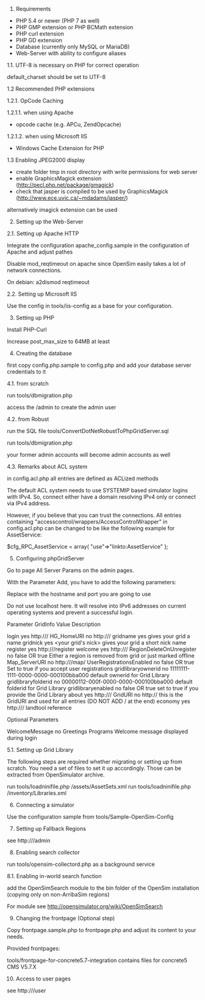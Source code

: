 1. Requirements

- PHP 5.4 or newer (PHP 7 as well)
- PHP GMP extension or PHP BCMath extension
- PHP curl extension
- PHP GD extension
- Database (currently only MySQL or MariaDB)
- Web-Server with ability to configure aliases

1.1. UTF-8 is necessary on PHP for correct operation

default_charset should be set to UTF-8


1.2 Recommended PHP extensions

1.2.1. OpCode Caching

1.2.1.1. when using Apache

- opcode cache (e.g. APCu, ZendOpcache)

1.2.1.2. when using Microsoft IIS

- Windows Cache Extension for PHP


1.3 Enabling JPEG2000 display

- create folder tmp in root directory with write permissions for web server
- enable GraphicsMagick extension (http://pecl.php.net/package/gmagick)
- check that jasper is compiled to be used by GraphicsMagick (http://www.ece.uvic.ca/~mdadams/jasper/)
 
 alternatively imagick extension can be used

2. Setting up the Web-Server

2.1. Setting up Apache HTTP

Integrate the configuration apache_config.sample in the
configuration of Apache and adjust pathes

Disable mod_reqtimeout on apache since OpenSim easily takes a lot of network connections.

On debian: a2dismod reqtimeout

2.2. Setting up Microsoft IIS

Use the config in tools/iis-config as a base for your configuration.


3. Setting up PHP

Install PHP-Curl

Increase post_max_size to 64MB at least

4. Creating the database

first copy config.php.sample to config.php and add your database server 
credentials to it

4.1. from scratch

run tools/dbmigration.php

access the <yourhost>/admin to create the admin user


4.2. from Robust

run the SQL file tools/ConvertDotNetRobustToPhpGridServer.sql

run tools/dbmigration.php

your former admin accounts will become admin accounts as well



4.3. Remarks about ACL system

in config.acl.php all entries are defined as ACLized methods

The default ACL system needs to use SYSTEMIP based simulator logins with IPv4.
So, connect either have a domain resolving IPv4 only or connect via IPv4 address.

However, if you believe that you can trust the connections.
All entries containing "accesscontrol/wrappers/AccessControlWrapper" in config.acl.php
can be changed to be like the following example for AssetService:

$cfg_RPC_AssetService = array(
	"use"=>"linkto:AssetService"
};


5. Configuring phpGridServer

Go to page All Server Params on the admin pages.

With the Parameter Add, you have to add the following parameters:

Replace <yourgridserver> with the hostname and port you are going to use

Do not use localhost here. It will resolve into IPv6 addresses on current operating systems and prevent a successful login.


Parameter                  GridInfo                              Value                                 Description

login                      yes                                   http://<yourgridserver>/
HG_HomeURI                 no                                    http://<yourgridserver>/
gridname                   yes                                   <your long grid name>                 gives your grid a name
gridnick                   yes                                   <your grid's nick>                    gives your grid a short nick name
register                   yes                                   http://<yourgridserver>/register
welcome		           yes                                   http://<yourgridserver>/
RegionDeleteOnUnregister   no                                    false OR true                         Either a region is removed from grid or just marked offline
Map_ServerURI              no                                    http://<yourgridserver>/map/
UserRegistrationsEnabled   no                                    false OR true                         Set to true if you accept user registrations
gridlibraryownerid         no                                    11111111-1111-0000-0000-000100bba000  default ownerid for Grid Library
gridlibraryfolderid        no                                    00000112-000f-0000-0000-000100bba000  default folderid for Grid Library
gridlibraryenabled         no                                    false OR true                         set to true if you provide the Grid Library
about                      yes                                   http://<yourgridserver>/
GridURI                    no                                    http://<yourgridserver>               this is the GridURI and used for all entries (DO NOT ADD / at the end)
economy                    yes                                   http://<yourgridserver>/	       landtool reference

Optional Parameters

WelcomeMessage             no                                    Greetings Programs                    Welcome message displayed during login


5.1. Setting up Grid Library

The following steps are required whether migrating or setting up from scratch.
You need a set of files to set it up accordingly. Those can be extracted from OpenSimulator archive.

run tools/loadninifile.php <path-to-opensim-bin>/assets/AssetSets.xml
run tools/loadninifile.php <path-to-opensim-bin>/inventory/Libraries.xml

6. Connecting a simulator

Use the configuration sample from tools/Sample-OpenSim-Config


7. Setting up Fallback Regions

see http://<yourgridserver>/admin


8. Enabling search collector

run tools/opensim-collectord.php as a background service


8.1. Enabling in-world search function

add the OpenSimSearch module to the bin folder of the OpenSim 
installation (copying only on non-ArribaSim regions)

For module see http://opensimulator.org/wiki/OpenSimSearch


9. Changing the frontpage (Optional step)

Copy frontpage.sample.php to frontpage.php and adjust its content to your needs.

Provided frontpages:

tools/frontpage-for-concrete5.7-integration contains files for concrete5 CMS V5.7.X


10. Access to user pages

see http://<yourgridserver>/user
